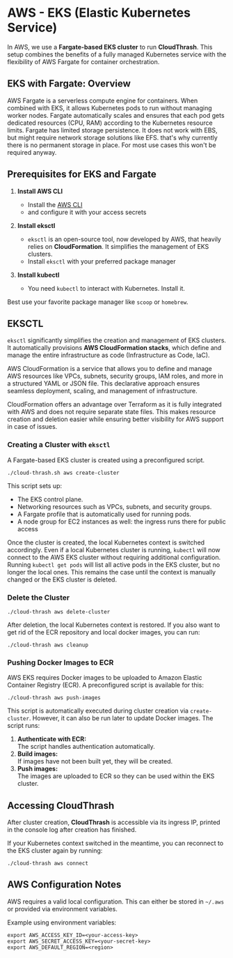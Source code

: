 # AWS - EKS (Elastic Kubernetes Service)  

In AWS, we use a **Fargate-based EKS cluster** to run **CloudThrash**. This setup combines the benefits of a fully managed Kubernetes service with the flexibility of AWS Fargate for container orchestration.  

## EKS with Fargate: Overview  

AWS Fargate is a serverless compute engine for containers. When combined with EKS, it allows Kubernetes pods to run without managing worker nodes. Fargate automatically scales and ensures that each pod gets dedicated resources (CPU, RAM) according to the Kubernetes resource limits. Fargate has limited storage persistence. It does not work with EBS, but might require network storage solutions like EFS. that's why currently there is no permanent storage in place. For most use cases this won't be required anyway.

## Prerequisites for EKS and Fargate  

1. **Install AWS CLI**  
   - Install the [AWS CLI](https://docs.aws.amazon.com/cli/latest/userguide/install-cliv2.html)
   - and configure it with your access secrets 

2. **Install eksctl**  
   - `eksctl` is an open-source tool, now developed by AWS, that heavily relies on **CloudFormation**. It simplifies the management of EKS clusters.  
   - Install `eksctl` with your preferred package manager

3. **Install kubectl**  
   - You need `kubectl` to interact with Kubernetes. Install it.

Best use your favorite package manager like `scoop` or `homebrew`.

## EKSCTL  

`eksctl` significantly simplifies the creation and management of EKS clusters. It automatically provisions **AWS CloudFormation stacks**, which define and manage the entire infrastructure as code (Infrastructure as Code, IaC).  

AWS CloudFormation is a service that allows you to define and manage AWS resources like VPCs, subnets, security groups, IAM roles, and more in a structured YAML or JSON file. This declarative approach ensures seamless deployment, scaling, and management of infrastructure.

CloudFormation offers an advantage over Terraform as it is fully integrated with AWS and does not require separate state files. This makes resource creation and deletion easier while ensuring better visibility for AWS support in case of issues.  

### Creating a Cluster with `eksctl`  

A Fargate-based EKS cluster is created using a preconfigured script.   

```shell
./cloud-thrash.sh aws create-cluster
```  

This script sets up:  
- The EKS control plane.  
- Networking resources such as VPCs, subnets, and security groups.  
- A Fargate profile that is automatically used for running pods.
- A node group for EC2 instances as well: the ingress runs there for public access  

Once the cluster is created, the local Kubernetes context is switched accordingly. Even if a local Kubernetes cluster is running, `kubectl` will now connect to the AWS EKS cluster without requiring additional configuration. Running `kubectl get pods` will list all active pods in the EKS cluster, but no longer the local ones. This remains the case until the context is manually changed or the EKS cluster is deleted.  

### Delete the Cluster  
  
```shell
./cloud-thrash aws delete-cluster
```  

After deletion, the local Kubernetes context is restored. 
If you also want to get rid of the ECR repository and local docker images, you can run:

```shell
./cloud-thrash aws cleanup
```

### Pushing Docker Images to ECR  

AWS EKS requires Docker images to be uploaded to Amazon Elastic Container Registry (ECR). A preconfigured script is available for this:  

```shell
./cloud-thrash aws push-images
```  

This script is automatically executed during cluster creation via `create-cluster`. However, it can also be run later to update Docker images. The script runs: 
 
1. **Authenticate with ECR:**  
   The script handles authentication automatically.  
2. **Build images:**  
   If images have not been built yet, they will be created.  
3. **Push images:**  
   The images are uploaded to ECR so they can be used within the EKS cluster.  

## Accessing CloudThrash  

After cluster creation, **CloudThrash** is accessible via its ingress IP, printed in the console log after creation has finished.

If your Kubernetes context switched in the meantime, you can reconnect to the EKS cluster again by running:

```shell
./cloud-thrash aws connect
```

## AWS Configuration Notes  

AWS requires a valid local configuration. This can either be stored in `~/.aws` or provided via environment variables.  

Example using environment variables:  

```shell
export AWS_ACCESS_KEY_ID=<your-access-key>
export AWS_SECRET_ACCESS_KEY=<your-secret-key>
export AWS_DEFAULT_REGION=<region>
```  

